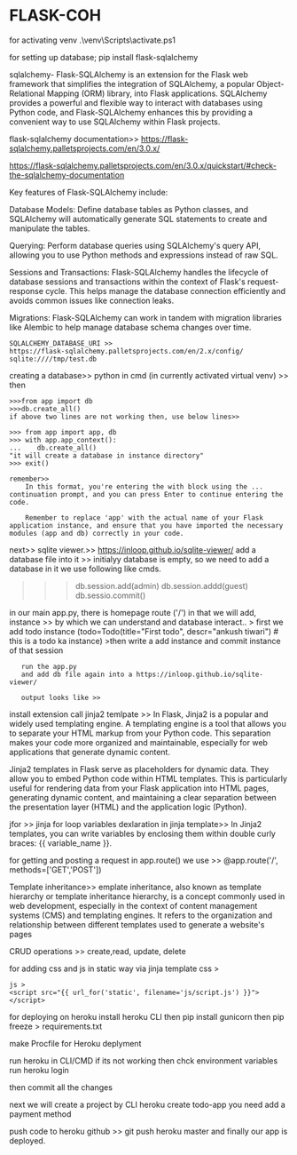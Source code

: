 # FLASK-COH

for activating venv
.\venv\Scripts\activate.ps1

for setting up database;
pip install flask-sqlalchemy


sqlalchemy-
    Flask-SQLAlchemy is an extension for the Flask web framework that simplifies the integration of SQLAlchemy, a popular Object-Relational Mapping (ORM) library, into Flask applications. SQLAlchemy provides a powerful and flexible way to interact with databases using Python code, and Flask-SQLAlchemy enhances this by providing a convenient way to use SQLAlchemy within Flask projects.

flask-sqlalchemy documentation>> https://flask-sqlalchemy.palletsprojects.com/en/3.0.x/

https://flask-sqlalchemy.palletsprojects.com/en/3.0.x/quickstart/#check-the-sqlalchemy-documentation

Key features of Flask-SQLAlchemy include:
>>>>>
Database Models: Define database tables as Python classes, and SQLAlchemy will automatically generate SQL statements to create and manipulate the tables.

Querying: Perform database queries using SQLAlchemy's query API, allowing you to use Python methods and expressions instead of raw SQL.

Sessions and Transactions: Flask-SQLAlchemy handles the lifecycle of database sessions and transactions within the context of Flask's request-response cycle. This helps manage the database connection efficiently and avoids common issues like connection leaks.

Migrations: Flask-SQLAlchemy can work in tandem with migration libraries like Alembic to help manage database schema changes over time.



    SQLALCHEMY_DATABASE_URI >>
    https://flask-sqlalchemy.palletsprojects.com/en/2.x/config/
    sqlite:////tmp/test.db


creating a database>>
   python in cmd (in currently activated virtual venv)
       >> then

    >>>from app import db
    >>>db.create_all() 
    if above two lines are not working then, use below lines>>

    >>> from app import app, db
    >>> with app.app_context():
    ...    db.create_all() 
    "it will create a database in instance directory"
    >>> exit()
    
    remember>>
        In this format, you're entering the with block using the ... continuation prompt, and you can press Enter to continue entering the code.

        Remember to replace 'app' with the actual name of your Flask application instance, and ensure that you have imported the necessary modules (app and db) correctly in your code.


next>>
sqlite viewer.>> https://inloop.github.io/sqlite-viewer/
add a database file into it >> initialyy database is empty, so we need to add a database in it
we use following like cmds.
 >>> db.session.add(admin)
 >>> db.session.addd(guest)
 >>> db.sessio.commit()

in our main app.py, there is homepage route ('/')
   in that we will add, instance >> by which we can understand and database interact..
       > first we add todo instance (todo=Todo(title="First todo",  descr="ankush tiwari")  # this is a todo ka instance)
       >then write a add instance and commit instance of that session

       run the app.py
       and add db file again into a https://inloop.github.io/sqlite-viewer/

       output looks like >> 
       


install extension call jinja2 temlpate >> 
   In Flask, Jinja2 is a popular and widely used templating engine. A templating engine is a tool that allows you to separate your HTML markup from your Python code. This separation makes your code more organized and maintainable, especially for web applications that generate dynamic content.

   Jinja2 templates in Flask serve as placeholders for dynamic data. They allow you to embed Python code within HTML templates. This is particularly useful for rendering data from your Flask application into HTML pages, generating dynamic content, and maintaining a clear separation between the presentation layer (HTML) and the application logic (Python).

jfor >> jinja for loop
variables dexlaration in jinja template>>
    In Jinja2 templates, you can write variables by enclosing them within double curly braces: {{ variable_name }}.

for getting and posting a request in app.route()
we use >> @app.route('/', methods=['GET','POST'])


Template inheritance>>
    emplate inheritance, also known as template hierarchy or template inheritance hierarchy, is a concept commonly used in web development, especially in the context of content management systems (CMS) and templating engines. It refers to the organization and relationship between different templates used to generate a website's pages


CRUD operations >>
    create,read, update, delete

for adding css and js in static way via jinja template
    css >
    <link rel="stylesheet" href="{{ url_for('static', filename='css/style.css')}}">

    js >
    <script src="{{ url_for('static', filename='js/script.js') }}"></script>

for deploying on heroku
   install heroku CLI
   then pip install gunicorn
   then pip freeze > requirements.txt
  
   make Procfile for Heroku deplyment

run heroku in CLI/CMD
    if its not working then chck environment variables
run heroku login
    
then commit all the changes

next we will create a project by CLI
   heroku create todo-app
   you need add a payment method

   push code to heroku github
    >> git push heroku master
 and finally our app is deployed.